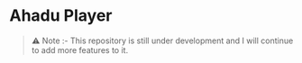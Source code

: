 # Ahadu Player

> ⚠ Note :-
> This repository is still under development and I will continue to add more features to it.